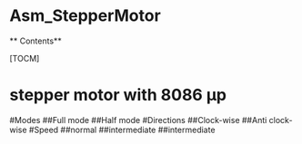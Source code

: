 # Asm_StepperMotor
 ** Contents**

[TOCM]
# stepper motor with 8086 µp
#Modes 
##Full mode
##Half mode
#Directions 
##Clock-wise
##Anti clock-wise
#Speed
##normal 
##intermediate 
##intermediate 
